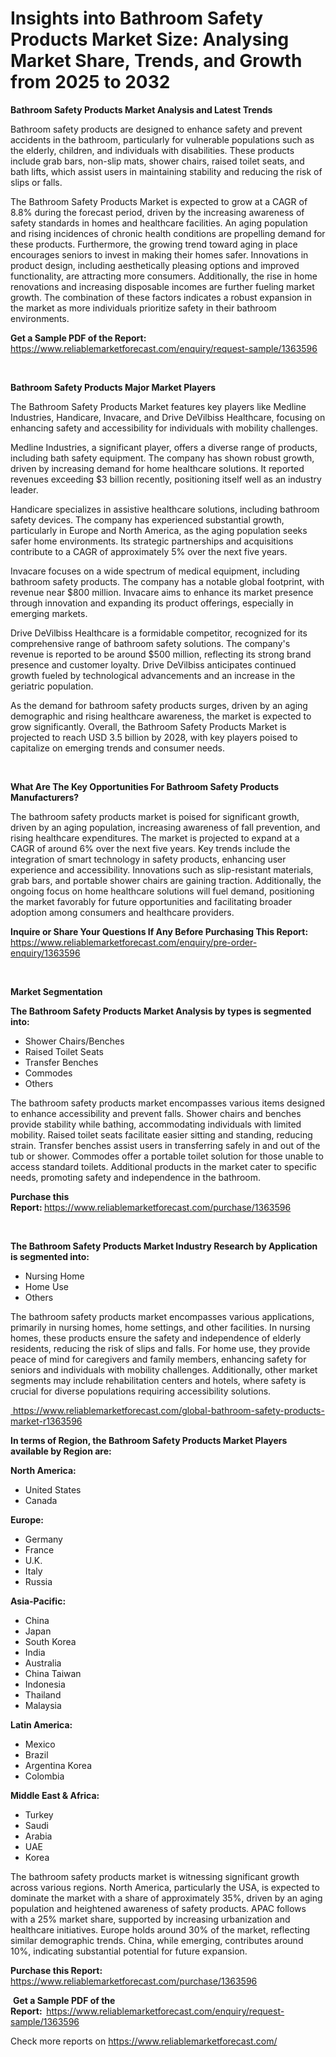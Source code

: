 <p><h1>Insights into Bathroom Safety Products Market Size: Analysing Market Share, Trends, and Growth from 2025 to 2032</h1></p><p><strong>Bathroom Safety Products Market Analysis and Latest Trends</strong></p>
<p><p>Bathroom safety products are designed to enhance safety and prevent accidents in the bathroom, particularly for vulnerable populations such as the elderly, children, and individuals with disabilities. These products include grab bars, non-slip mats, shower chairs, raised toilet seats, and bath lifts, which assist users in maintaining stability and reducing the risk of slips or falls.</p><p>The Bathroom Safety Products Market is expected to grow at a CAGR of 8.8% during the forecast period, driven by the increasing awareness of safety standards in homes and healthcare facilities. An aging population and rising incidences of chronic health conditions are propelling demand for these products. Furthermore, the growing trend toward aging in place encourages seniors to invest in making their homes safer. Innovations in product design, including aesthetically pleasing options and improved functionality, are attracting more consumers. Additionally, the rise in home renovations and increasing disposable incomes are further fueling market growth. The combination of these factors indicates a robust expansion in the market as more individuals prioritize safety in their bathroom environments.</p></p>
<p><strong>Get a Sample PDF of the Report:&nbsp;</strong> <a href="https://www.reliablemarketforecast.com/enquiry/request-sample/1363596?utm_campaign=2736&utm_medium=2&utm_source=Github&utm_content=ia&utm_term=04042025&utm_id=bathroom-safety-products">https://www.reliablemarketforecast.com/enquiry/request-sample/1363596</a></p>
<p>&nbsp;</p>
<p><strong>Bathroom Safety Products Major Market Players</strong></p>
<p><p>The Bathroom Safety Products Market features key players like Medline Industries, Handicare, Invacare, and Drive DeVilbiss Healthcare, focusing on enhancing safety and accessibility for individuals with mobility challenges. </p><p>Medline Industries, a significant player, offers a diverse range of products, including bath safety equipment. The company has shown robust growth, driven by increasing demand for home healthcare solutions. It reported revenues exceeding $3 billion recently, positioning itself well as an industry leader.</p><p>Handicare specializes in assistive healthcare solutions, including bathroom safety devices. The company has experienced substantial growth, particularly in Europe and North America, as the aging population seeks safer home environments. Its strategic partnerships and acquisitions contribute to a CAGR of approximately 5% over the next five years.</p><p>Invacare focuses on a wide spectrum of medical equipment, including bathroom safety products. The company has a notable global footprint, with revenue near $800 million. Invacare aims to enhance its market presence through innovation and expanding its product offerings, especially in emerging markets.</p><p>Drive DeVilbiss Healthcare is a formidable competitor, recognized for its comprehensive range of bathroom safety solutions. The company's revenue is reported to be around $500 million, reflecting its strong brand presence and customer loyalty. Drive DeVilbiss anticipates continued growth fueled by technological advancements and an increase in the geriatric population.</p><p>As the demand for bathroom safety products surges, driven by an aging demographic and rising healthcare awareness, the market is expected to grow significantly. Overall, the Bathroom Safety Products Market is projected to reach USD 3.5 billion by 2028, with key players poised to capitalize on emerging trends and consumer needs.</p></p>
<p>&nbsp;</p>
<p><strong>What Are The Key Opportunities For Bathroom Safety Products Manufacturers?</strong></p>
<p><p>The bathroom safety products market is poised for significant growth, driven by an aging population, increasing awareness of fall prevention, and rising healthcare expenditures. The market is projected to expand at a CAGR of around 6% over the next five years. Key trends include the integration of smart technology in safety products, enhancing user experience and accessibility. Innovations such as slip-resistant materials, grab bars, and portable shower chairs are gaining traction. Additionally, the ongoing focus on home healthcare solutions will fuel demand, positioning the market favorably for future opportunities and facilitating broader adoption among consumers and healthcare providers.</p></p>
<p><strong>Inquire or Share Your Questions If Any Before Purchasing This Report:</strong> <a href="https://www.reliablemarketforecast.com/enquiry/pre-order-enquiry/1363596?utm_campaign=2736&utm_medium=2&utm_source=Github&utm_content=ia&utm_term=04042025&utm_id=bathroom-safety-products">https://www.reliablemarketforecast.com/enquiry/pre-order-enquiry/1363596</a></p>
<p>&nbsp;</p>
<p><strong>Market Segmentation</strong></p>
<p><strong>The Bathroom Safety Products Market Analysis by types is segmented into:</strong></p>
<p><ul><li>Shower Chairs/Benches</li><li>Raised Toilet Seats</li><li>Transfer Benches</li><li>Commodes</li><li>Others</li></ul></p>
<p><p>The bathroom safety products market encompasses various items designed to enhance accessibility and prevent falls. Shower chairs and benches provide stability while bathing, accommodating individuals with limited mobility. Raised toilet seats facilitate easier sitting and standing, reducing strain. Transfer benches assist users in transferring safely in and out of the tub or shower. Commodes offer a portable toilet solution for those unable to access standard toilets. Additional products in the market cater to specific needs, promoting safety and independence in the bathroom.</p></p>
<p><strong>Purchase this Report:&nbsp;</strong><a href="https://www.reliablemarketforecast.com/purchase/1363596?utm_campaign=2736&utm_medium=2&utm_source=Github&utm_content=ia&utm_term=04042025&utm_id=bathroom-safety-products">https://www.reliablemarketforecast.com/purchase/1363596</a></p>
<p>&nbsp;</p>
<p><strong>The Bathroom Safety Products Market Industry Research by Application is segmented into:</strong></p>
<p><ul><li>Nursing Home</li><li>Home Use</li><li>Others</li></ul></p>
<p><p>The bathroom safety products market encompasses various applications, primarily in nursing homes, home settings, and other facilities. In nursing homes, these products ensure the safety and independence of elderly residents, reducing the risk of slips and falls. For home use, they provide peace of mind for caregivers and family members, enhancing safety for seniors and individuals with mobility challenges. Additionally, other market segments may include rehabilitation centers and hotels, where safety is crucial for diverse populations requiring accessibility solutions.</p></p>
<p><a href="https://www.reliablemarketforecast.com/global-bathroom-safety-products-market-r1363596?utm_campaign=2736&utm_medium=2&utm_source=Github&utm_content=ia&utm_term=04042025&utm_id=bathroom-safety-products">&nbsp;https://www.reliablemarketforecast.com/global-bathroom-safety-products-market-r1363596</a></p>
<p><strong>In terms of Region, the Bathroom Safety Products Market Players available by Region are:</strong></p>
<p>
    <p> <strong> North America: </strong>
        <ul>
            <li>United States</li>
            <li>Canada</li>
        </ul>
        </p> 
    <p> <strong> Europe: </strong>
        <ul>
            <li>Germany</li>
            <li>France</li>
            <li>U.K.</li>
            <li>Italy</li>
            <li>Russia</li>
        </ul>
        </p> 
    <p> <strong> Asia-Pacific: </strong>
        <ul>
            <li>China</li>
            <li>Japan</li>
            <li>South Korea</li>
            <li>India</li>
            <li>Australia</li>
            <li>China Taiwan</li>
            <li>Indonesia</li>
            <li>Thailand</li>
            <li>Malaysia</li>
        </ul>
        </p> 
    <p> <strong> Latin America: </strong>
        <ul>
            <li>Mexico</li>
            <li>Brazil</li>
            <li>Argentina Korea</li>
            <li>Colombia</li>
        </ul>
        </p> 
    <p> <strong> Middle East & Africa: </strong>
        <ul>
            <li>Turkey</li>
            <li>Saudi</li>
            <li>Arabia</li>
            <li>UAE</li>
            <li>Korea</li>
        </ul>
    </p>
    </p>
<p><p>The bathroom safety products market is witnessing significant growth across various regions. North America, particularly the USA, is expected to dominate the market with a share of approximately 35%, driven by an aging population and heightened awareness of safety products. APAC follows with a 25% market share, supported by increasing urbanization and healthcare initiatives. Europe holds around 30% of the market, reflecting similar demographic trends. China, while emerging, contributes around 10%, indicating substantial potential for future expansion.</p></p>
<p><strong>Purchase this Report: </strong><a href="https://www.reliablemarketforecast.com/purchase/1363596?utm_campaign=2736&utm_medium=2&utm_source=Github&utm_content=ia&utm_term=04042025&utm_id=bathroom-safety-products">https://www.reliablemarketforecast.com/purchase/1363596</a></p>
<p>&nbsp;<strong>Get a Sample PDF of the Report:&nbsp;&nbsp;</strong><a href="https://www.reliablemarketforecast.com/enquiry/request-sample/1363596?utm_campaign=2736&utm_medium=2&utm_source=Github&utm_content=ia&utm_term=04042025&utm_id=bathroom-safety-products">https://www.reliablemarketforecast.com/enquiry/request-sample/1363596</a></p>
<p><strong></strong></p>
<p>Check more reports on <a href="https://www.reliablemarketforecast.com/?utm_campaign=2736&utm_medium=2&utm_source=Github&utm_content=ia&utm_term=04042025&utm_id=bathroom-safety-products">https://www.reliablemarketforecast.com/</a></p>